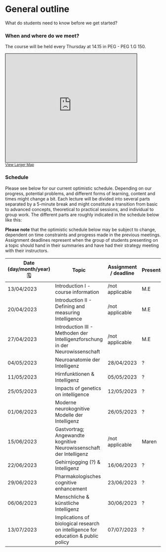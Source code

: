 # General outline

What do students need to know before we get started?

### When and where do we meet?

The course will be held every Thursday at 14.15 in PEG - PEG 1.G 150.

<iframe width="425" height="350" frameborder="0" scrolling="no" marginheight="0" marginwidth="0" src="https://www.openstreetmap.org/export/embed.html?bbox=8.661464452743532%2C50.12589530933526%2C8.67423176765442%2C50.130778644149046&amp;layer=mapnik&amp;marker=50.12833703902714%2C8.667848110198975" style="border: 1px solid black"></iframe><br/><small><a href="https://www.openstreetmap.org/?mlat=50.12834&amp;mlon=8.66785#map=17/50.12834/8.66785">View Larger Map</a></small>

### Schedule

Please see below for our current optimistic schedule. Depending on our progress, potential problems, and different forms of learning, content and times might change a bit. Each lecture will be divided into several parts separated by a 5-minute break and might constitute a transition from basic to advanced concepts, theoretical to practical sessions, and individual to group work. The different parts are roughly indicated in the schedule below like this:


**Please note** that the optimistic schedule below may be subject to change, dependent on time constraints and progress made in the previous meetings. Assignment deadlines represent when the group of students presenting on a topic should hand in their summaries and have had their strategy meeting with their instructors.   


| Date (day/month/year) 🗓         | Topic   | Assignment / deadline | Presenters |
|--------------|-----------|------------|------------|
| 13/04/2023 | Introduction I - course information | /not applicable | M.E |
| 20/04/2023 | Introduction II - Defining and measuring Intelligence | /not applicable | M.E |
| 27/04/2023 | Introduction III - Methoden der Intelligenzforschung in der Neurowissenschaft | /not applicable | M.E |
| 04/05/2023 | Neuroanatomie der Intelligenz  | 28/04/2023 | ? |
| 11/05/2023 | Hirnfunktionen & Intelligenz  | 05/05/2023 | ? |
| 25/05/2023 | Impacts of genetics on intelligence  | 12/05/2023 | ? |
| 01/06/2023 | Moderne neurokognitive Modelle der Intelligenz  | 26/05/2023 | ? |
| 15/06/2023 | Gastvortrag; Angewandte kognitive Neurowissenschaft der Intelligenz  | /not applicable | Maren |
| 22/06/2023 | Gehirnjogging (?) & Intelligenz  | 16/06/2023 | ? |
| 29/06/2023 | Pharmakologisches cognitive enhancement | 23/06/2023 | ? |
| 06/06/2023 | Menschliche & künstliche Intelligenz | 30/06/2023 | ? |
| 13/07/2023 | Implications of biological research on intelligence for education & public policy | 07/07/2023 | ? |

